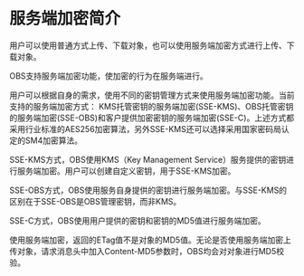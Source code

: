 # 服务端加密简介<a name="obs_04_0105"></a>

用户可以使用普通方式上传、下载对象，也可以使用服务端加密方式进行上传、下载对象。

OBS支持服务端加密功能，使加密的行为在服务端进行。

用户可以根据自身的需求，使用不同的密钥管理方式来使用服务端加密功能。当前支持的服务端加密方式： KMS托管密钥的服务端加密\(SSE-KMS\)、OBS托管密钥的服务端加密\(SSE-OBS\)和客户提供加密密钥的服务端加密\(SSE-C\)。上述方式都采用行业标准的AES256加密算法，另外SSE-KMS还可以选择采用国家密码局认定的SM4加密算法。

SSE-KMS方式，OBS使用KMS（Key Management Service）服务提供的密钥进行服务端加密。用户可以创建自定义密钥，用于SSE-KMS加密。

SSE-OBS方式，OBS使用服务自身提供的密钥进行服务端加密。与SSE-KMS的区别在于SSE-OBS是OBS管理密钥，而非KMS。

SSE-C方式，OBS使用用户提供的密钥和密钥的MD5值进行服务端加密。

使用服务端加密，返回的ETag值不是对象的MD5值。无论是否使用服务端加密上传对象，请求消息头中加入Content-MD5参数时，OBS均会对对象进行MD5校验。

